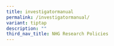 ```yaml
---
title: investigatormanual
permalink: /investigatormanual/
variant: tiptap
description: ""
third_nav_title: NHG Research Policies
---
```

